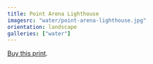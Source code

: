 ```yaml
---
title: Point Arena Lighthouse
imagesrc: "water/point-arena-lighthouse.jpg"
orientation: landscape
galleries: ["water"]
---
```


[Buy this print](https://weshargrovephotography.square.site/product/point-arena-lighthouse/5).
